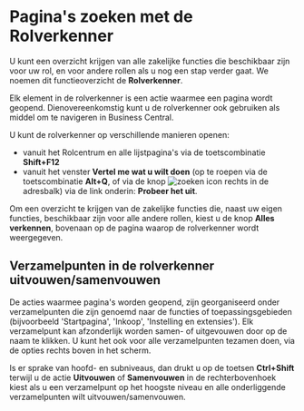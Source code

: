 # Pagina's zoeken met de Rolverkenner

U kunt een overzicht krijgen van alle zakelijke functies die beschikbaar zijn voor uw rol, en voor andere rollen als u nog een stap verder gaat. We noemen dit functieoverzicht de **Rolverkenner**.

Elk element in de rolverkenner is een actie waarmee een pagina wordt geopend. Dienovereenkomstig kunt u de rolverkenner ook gebruiken als middel om te navigeren in Business Central.

U kunt de rolverkenner op verschillende manieren openen:  
- vanuit het Rolcentrum en alle lijstpagina's via de toetscombinatie **Shift+F12**
- vanuit het venster **Vertel me wat u wilt doen** (op te roepen via de toetscombinatie **Alt+Q**, of via de knop ![zoeken icon](/assets/images/menu.png "zoeken icon") rechts in de adresbalk) via de link onderin: **Probeer het uit**.

Om een overzicht te krijgen van de zakelijke functies die, naast uw eigen functies, beschikbaar zijn voor alle andere rollen, kiest u de knop **Alles verkennen**, bovenaan op de pagina waarop de rolverkenner wordt weergegeven.

## Verzamelpunten in de rolverkenner uitvouwen/samenvouwen

De acties waarmee pagina's worden geopend, zijn georganiseerd onder verzamelpunten die zijn genoemd naar de functies of toepassingsgebieden (bijvoorbeeld 'Startpagina', 'Inkoop', 'Instelling en extensies'). Elk verzamelpunt kan afzonderlijk worden samen- of uitgevouwen door op de naam te klikken. U kunt het ook voor alle verzamelpunten tezamen doen, via de opties rechts boven in het scherm.

Is er sprake van hoofd- en subniveaus, dan drukt u op de toetsen **Ctrl+Shift** terwijl u de actie **Uitvouwen** of **Samenvouwen** in de rechterbovenhoek kiest als u een verzamelpunt op het hoogste niveau en alle onderliggende verzamelpunten wilt uitvouwen/samenvouwen.
